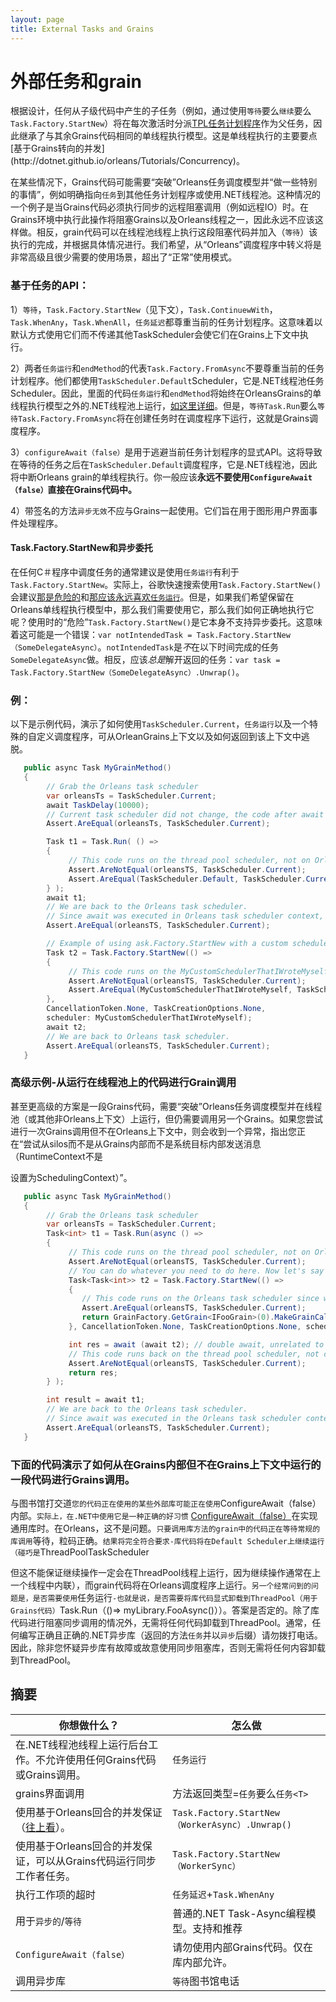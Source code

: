 ```yaml
---
layout: page
title: External Tasks and Grains
---
```


# 外部任务和grain

根据设计，任何从子级代码中产生的子任务（例如，通过使用`等待`要么`继续`要么`Task.Factory.StartNew`）将在每次激活时分派[TPL任务计划程序](https://msdn.microsoft.com/en-us/library/dd997402(v=vs.110).aspx)作为父任务，因此继承了与其余Grains代码相同的单线程执行模型。这是单线程执行的主要要点[基于Grains转向的并发](http://dotnet.github.io/orleans/Tutorials/Concurrency)。

在某些情况下，Grains代码可能需要“突破”Orleans任务调度模型并“做一些特别的事情”，例如明确指向`任务`到其他任务计划程序或使用.NET线程池。这种情况的一个例子是当Grains代码必须执行同步的远程阻塞调用（例如远程IO）时。在Grains环境中执行此操作将阻塞Grains以及Orleans线程之一，因此永远不应该这样做。相反，grain代码可以在线程池线程上执行这段阻塞代码并加入（`等待`）该执行的完成，并根据具体情况进行。我们希望，从“Orleans”调度程序中转义将是非常高级且很少需要的使用场景，超出了“正常”使用模式。

### 基于任务的API：

1）`等待`，`Task.Factory.StartNew`（见下文），`Task.ContinuewWith`，`Task.WhenAny`，`Task.WhenAll`，`任务延迟`都尊重当前的任务计划程序。这意味着以默认方式使用它们而不传递其他TaskScheduler会使它们在Grains上下文中执行。

2）两者`任务运行`和`endMethod`的代表`Task.Factory.FromAsync`不要尊重当前的任务计划程序。他们都使用`TaskScheduler.Default`Scheduler，它是.NET线程池任务Scheduler。因此，里面的代码`任务运行`和`endMethod`将始终在OrleansGrains的单线程执行模型之外的.NET线程池上运行，[如这里详细](http://blogs.msdn.com/b/pfxteam/archive/2011/10/24/10229468.aspx)。但是，`等待Task.Run`要么`等待Task.Factory.FromAsync`将在创建任务时在调度程序下运行，这就是Grains调度程序。

3）`configureAwait（false）`是用于逃避当前任务计划程序的显式API。这将导致在等待的任务之后在`TaskScheduler.Default`调度程序，它是.NET线程池，因此将中断Orleans grain的单线程执行。你一般应该**永远不要使用`ConfigureAwait（false）`直接在Grains代码中。**

4）带签名的方法`异步无效`不应与Grains一起使用。它们旨在用于图形用户界面事件处理程序。

#### Task.Factory.StartNew和异步委托

在任何C＃程序中调度任务的通常建议是使用`任务运行`有利于`Task.Factory.StartNew`。实际上，谷歌快速搜索使用`Task.Factory.StartNew()`会建议[那是危险的](https://blog.stephencleary.com/2013/08/startnew-is-dangerous.html)和[那应该永远喜欢`任务运行`](https://devblogs.microsoft.com/pfxteam/task-run-vs-task-factory-startnew/)。但是，如果我们希望保留在Orleans单线程执行模型中，那么我们需要使用它，那么我们如何正确地执行它呢？使用时的“危险”`Task.Factory.StartNew()`是它本身不支持异步委托。这意味着这可能是一个错误：`var notIntendedTask = Task.Factory.StartNew（SomeDelegateAsync）`。`notIntendedTask`是*不*在以下时间完成的任务`SomeDelegateAsync`做。相反，应该*总是*解开返回的任务：`var task = Task.Factory.StartNew（SomeDelegateAsync）.Unwrap()`。

### 例：

以下是示例代码，演示了如何使用`TaskScheduler.Current`，`任务运行`以及一个特殊的自定义调度程序，可从OrleanGrains上下文以及如何返回到该上下文中逃脱。

```csharp
   public async Task MyGrainMethod()
   {
        // Grab the Orleans task scheduler
        var orleansTs = TaskScheduler.Current;
        await TaskDelay(10000);
        // Current task scheduler did not change, the code after await is still running in the same task scheduler.
        Assert.AreEqual(orleansTs, TaskScheduler.Current);

        Task t1 = Task.Run( () =>
        {
             // This code runs on the thread pool scheduler, not on Orleans task scheduler
             Assert.AreNotEqual(orleansTS, TaskScheduler.Current);
             Assert.AreEqual(TaskScheduler.Default, TaskScheduler.Current);
        } );
        await t1;
        // We are back to the Orleans task scheduler. 
        // Since await was executed in Orleans task scheduler context, we are now back to that context.
        Assert.AreEqual(orleansTS, TaskScheduler.Current);

        // Example of using ask.Factory.StartNew with a custom scheduler to escape from the Orleans scheduler
        Task t2 = Task.Factory.StartNew(() =>
        {
             // This code runs on the MyCustomSchedulerThatIWroteMyself scheduler, not on the Orleans task scheduler
             Assert.AreNotEqual(orleansTS, TaskScheduler.Current);
             Assert.AreEqual(MyCustomSchedulerThatIWroteMyself, TaskScheduler.Current);
        },
        CancellationToken.None, TaskCreationOptions.None,
        scheduler: MyCustomSchedulerThatIWroteMyself);
        await t2;
        // We are back to Orleans task scheduler.
        Assert.AreEqual(orleansTS, TaskScheduler.Current);
   }
```

### 高级示例-从运行在线程池上的代码进行Grain调用

甚至更高级的方案是一段Grains代码，需要“突破”Orleans任务调度模型并在线程池（或其他非Orleans上下文）上运行，但仍需要调用另一个Grains。如果您尝试进行一次Grains调用但不在Orleans上下文中，则会收到一个异常，指出您正在“尝试从silos而不是从Grains内部而不是系统目标内部发送消息（RuntimeContext不是

设置为SchedulingContext）”。

```csharp
   public async Task MyGrainMethod()
   {
        // Grab the Orleans task scheduler
        var orleansTs = TaskScheduler.Current;
        Task<int> t1 = Task.Run(async () =>
        {
             // This code runs on the thread pool scheduler, not on Orleans task scheduler
             Assert.AreNotEqual(orleansTS, TaskScheduler.Current);
             // You can do whatever you need to do here. Now let's say you need to make a grain call.
             Task<Task<int>> t2 = Task.Factory.StartNew(() =>
             {
                // This code runs on the Orleans task scheduler since we specified the scheduler: orleansTs.
                Assert.AreEqual(orleansTS, TaskScheduler.Current);
                return GrainFactory.GetGrain<IFooGrain>(0).MakeGrainCall();
             }, CancellationToken.None, TaskCreationOptions.None, scheduler: orleansTs);

             int res = await (await t2); // double await, unrelated to Orleans, just part of TPL APIs.
             // This code runs back on the thread pool scheduler, not on the Orleans task scheduler
             Assert.AreNotEqual(orleansTS, TaskScheduler.Current);
             return res;
        } );

        int result = await t1;
        // We are back to the Orleans task scheduler.
        // Since await was executed in the Orleans task scheduler context, we are now back to that context.
        Assert.AreEqual(orleansTS, TaskScheduler.Current);
   }
```

### 下面的代码演示了如何从在Grains内部但不在Grains上下文中运行的一段代码进行Grains调用。

与图书馆打交道`您的代码正在使用的某些外部库可能正在使用`ConfigureAwait（false）内部。`实际上，在.NET中使用它是一种正确的好习惯` [ConfigureAwait（false）](https://msdn.microsoft.com/en-us/magazine/jj991977.aspx)在实现通用库时。在Orleans，这不是问题。`只要调用库方法的grain中的代码正在等待常规的库调用`等待，粒码正确。`结果将完全符合要求-库代码将在Default Scheduler上继续运行（碰巧是`ThreadPoolTask​​Scheduler

但这不能保证继续操作一定会在ThreadPool线程上运行，因为继续操作通常在上一个线程中内联），而grain代码将在Orleans调度程序上运行。`另一个经常问到的问题是，是否需要使用`任务运行`-也就是说，是否需要将库代码显式卸载到ThreadPool（用于Grains代码）`Task.Run（()=> myLibrary.FooAsync()））。答案是否定的。除了库代码进行阻塞同步调用的情况外，无需将任何代码卸载到ThreadPool。通常，任何编写正确且正确的.NET异步库（返回的方法`任务`并以`异步`后缀）请勿拨打电话。因此，除非您怀疑异步库有故障或故意使用同步阻塞库，否则无需将任何内容卸载到ThreadPool。

## 摘要

| 你想做什么？ | 怎么做 |
| ------ | --- |
| 在.NET线程池线程上运行后台工作。不允许使用任何Grains代码或Grains调用。 | `任务运行` |
| grains界面调用 | 方法返回类型=`任务`要么`任务<T>` |
| 使用基于Orleans回合的并发保证（[往上看](#Task.Factory.StartNew和异步委托)）。 | `Task.Factory.StartNew（WorkerAsync）.Unwrap()` |
| 使用基于Orleans回合的并发保证，可以从Grains代码运行同步工作者任务。 | `Task.Factory.StartNew（WorkerSync）` |
| 执行工作项的超时 | `任务延迟`+`Task.WhenAny` |
| 用于`异步的`/`等待` | 普通的.NET Task-Async编程模型。支持和推荐 |
| `ConfigureAwait（false）` | 请勿使用内部Grains代码。仅在库内部允许。 |
| 调用异步库 | `等待`图书馆电话 |
